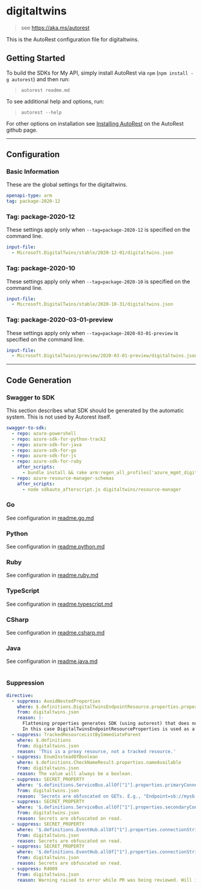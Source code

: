 # digitaltwins

> see https://aka.ms/autorest

This is the AutoRest configuration file for digitaltwins.

## Getting Started

To build the SDKs for My API, simply install AutoRest via `npm` (`npm install -g autorest`) and then run:

> `autorest readme.md`

To see additional help and options, run:

> `autorest --help`

For other options on installation see [Installing AutoRest](https://aka.ms/autorest/install) on the AutoRest github page.

---

## Configuration

### Basic Information

These are the global settings for the digitaltwins.

``` yaml
openapi-type: arm
tag: package-2020-12
```

### Tag: package-2020-12

These settings apply only when `--tag=package-2020-12` is specified on the command line.

```yaml $(tag) == 'package-2020-12'
input-file:
  - Microsoft.DigitalTwins/stable/2020-12-01/digitaltwins.json
```

### Tag: package-2020-10

These settings apply only when `--tag=package-2020-10` is specified on the command line.

``` yaml $(tag) == 'package-2020-10'
input-file:
  - Microsoft.DigitalTwins/stable/2020-10-31/digitaltwins.json
```

### Tag: package-2020-03-01-preview

These settings apply only when `--tag=package-2020-03-01-preview` is specified on the command line.

``` yaml $(tag) == 'package-2020-03-01-preview'
input-file:
  - Microsoft.DigitalTwins/preview/2020-03-01-preview/digitaltwins.json
```

---

## Code Generation

### Swagger to SDK

This section describes what SDK should be generated by the automatic system.
This is not used by Autorest itself.

``` yaml $(swagger-to-sdk)
swagger-to-sdk:
  - repo: azure-powershell
  - repo: azure-sdk-for-python-track2
  - repo: azure-sdk-for-java
  - repo: azure-sdk-for-go
  - repo: azure-sdk-for-js
  - repo: azure-sdk-for-ruby
    after_scripts:
      - bundle install && rake arm:regen_all_profiles['azure_mgmt_digitaltwins']
  - repo: azure-resource-manager-schemas
    after_scripts:
      - node sdkauto_afterscript.js digitaltwins/resource-manager
```

### Go

See configuration in [readme.go.md](./readme.go.md)

### Python

See configuration in [readme.python.md](./readme.python.md)

### Ruby

See configuration in [readme.ruby.md](./readme.ruby.md)

### TypeScript

See configuration in [readme.typescript.md](./readme.typescript.md)

### CSharp

See configuration in [readme.csharp.md](./readme.csharp.md)

### Java

See configuration in [readme.java.md](./readme.java.md)

#

### Suppression

``` yaml
directive:
  - suppress: AvoidNestedProperties
    where: $.definitions.DigitalTwinsEndpointResource.properties.properties
    from: digitaltwins.json
    reason: |-
      Flattening properties generates SDK (using autorest) that does not support polymorphism.
      In this case DigitalTwinsEndpointResourceProperties is used as a base class for EventGrid, EventHub and ServiceBus. Flattening DigitalTwinsEndpointResourceProperties removes the link between DigitalTwinsEndpointResource and resources above.
  - suppress: TrackedResourceListByImmediateParent
    where: $.definitions
    from: digitaltwins.json
    reason: 'This is a proxy resource, not a tracked resource.'
  - suppress: EnumInsteadOfBoolean
    where: $.definitions.CheckNameResult.properties.nameAvailable
    from: digitaltwins.json
    reason: The value will always be a boolean.
  - suppress: SECRET_PROPERTY
    where: '$.definitions.ServiceBus.allOf["1"].properties.primaryConnectionString'
    from: digitaltwins.json
    reason: 'Secrets are obfuscated on GETs. E.g., "Endpoint=sb://mysb.servicebus.windows.net/;SharedAccessKeyName=RootManageSharedAccessKey;SharedAccessKey=***". This is to allow customers to identify the namespace of the resource.'
  - suppress: SECRET_PROPERTY
    where: '$.definitions.ServiceBus.allOf["1"].properties.secondaryConnectionString'
    from: digitaltwins.json
    reason: Secrets are obfuscated on read.
  - suppress: SECRET_PROPERTY
    where: '$.definitions.EventHub.allOf["1"].properties.connectionStringPrimaryKey'
    from: digitaltwins.json
    reason: Secrets are obfuscated on read.
  - suppress: SECRET_PROPERTY
    where: '$.definitions.EventHub.allOf["1"].properties.connectionStringSecondaryKey'
    from: digitaltwins.json
    reason: Secrets are obfuscated on read.
  - suppress: R4009
    from: digitaltwins.json
    reason: Warning raised to error while PR was being reviewed. Will implement in next version.
```
